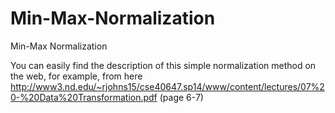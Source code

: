 # Min-Max-Normalization
Min-Max Normalization

You can easily find the description of this simple normalization method on the web, for example, from here
http://www3.nd.edu/~rjohns15/cse40647.sp14/www/content/lectures/07%20-%20Data%20Transformation.pdf (page 6-7)
